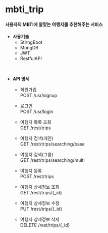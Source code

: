 # mbti_trip
#### 사용자의 MBTI에 알맞는 여행지를 추천해주는 서비스

* <b>사용기술</b>
  * StirngBoot
  * MongDB
  * JWT
  * RestfulAPI

<br>

* <b>API 명세</b>

  * 회원가입<br>
  POST /usr/signup

  * 로그인<br>
  POST /usr/login

  * 여행지 목록 조회<br>
  GET /rest/trips

  * 여행지 검색(개인)<br>
  GET /rest/trips/searching/base

  * 여행지 검색(그룹)<br>
  GET /rest/trips/searching/multi

  * 여행지 등록<br>
  POST /rest/trips

  * 여행지 상세정보 조회<br>
  GET /rest/trips/{_id}

  * 여행지 상세정보 수정<br>
  PUT /rest/trips/{_id}

  * 여행지 상세정보 삭제<br>
  DELETE /rest/trips/{_id}

